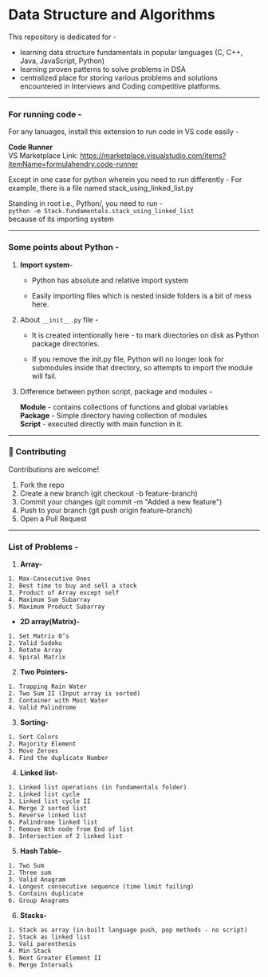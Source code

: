 # Data Structure and Algorithms

This repository is dedicated for -

- learning data structure fundamentals in popular languages (C, C++, Java, JavaScript, Python)
- learning proven patterns to solve problems in DSA
- centralized place for storing various problems and solutions encountered in Interviews and Coding competitive platforms.

***

### For running code -

For any lanuages, install this extension to run code in VS code easily -

**Code Runner** </br>
VS Marketplace Link: <https://marketplace.visualstudio.com/items?itemName=formulahendry.code-runner>

Except in one case for python wherein you need to run differently -
For example, there is a file named stack_using_linked_list.py

Standing in root i.e., Python/, you need to run - </br>
`python -m Stack.fundamentals.stack_using_linked_list` </br>
because of its importing system

***

### Some points about Python -

1. **Import system**-

   - Python has absolute and relative import system

   - Easily importing files which is nested inside folders is a bit of mess here.

2. About `__init__.py` file -

   - It is created intentionally here - to mark directories on disk as Python package directories.

   - If you remove the init.py file, Python will no longer look for submodules inside that directory, so attempts to import the module will fail.

3. Difference between python script, package and modules -

   **Module** - contains collections of functions and global variables </br>
   **Package** - Simple directory having collection of modules</br>
   **Script** - executed directly with main function in it.

***

### 🤝 Contributing

Contributions are welcome!

1. Fork the repo
2. Create a new branch (git checkout -b feature-branch)
3. Commit your changes (git commit -m "Added a new feature")
4. Push to your branch (git push origin feature-branch)
5. Open a Pull Request

***

### List of Problems - 

1. **Array-**
```
1. Max-Consecutive Ones 
2. Best time to buy and sell a stock
3. Product of Array except self
4. Maximum Sum Subarray
5. Maximum Product Subarray
```

- **2D array(Matrix)-**
```
1. Set Matrix 0’s
2. Valid Sudoku
3. Rotate Array
4. Spiral Matrix
```

2. **Two Pointers-**
```
1. Trapping Rain Water
2. Two Sum II (Input array is sorted)
3. Container with Most Water
4. Valid Palindrome
```

3. **Sorting-**
```
1. Sort Colors
2. Majority Element
3. Move Zeroes 
4. Find the duplicate Number
```

4. **Linked list-**
```
1. Linked list operations (in fundamentals folder)
2. Linked list cycle
3. Linked list cycle II
4. Merge 2 sorted list
5. Reverse linked list
6. Palindrome linked list
7. Remove Nth node from End of list
8. Intersection of 2 linked list
```

5. **Hash Table-**
```
1. Two Sum 
2. Three sum
3. Valid Anagram
4. Longest consecutive sequence (time limit failing)
5. Contains duplicate
6. Group Anagrams
```

6. **Stacks-**
```
1. Stack as array (in-built language push, pop methods - no script)
2. Stack as linked list
3. Vali parenthesis
4. Min Stack
5. Next Greater Element II
6. Merge Intervals
```
